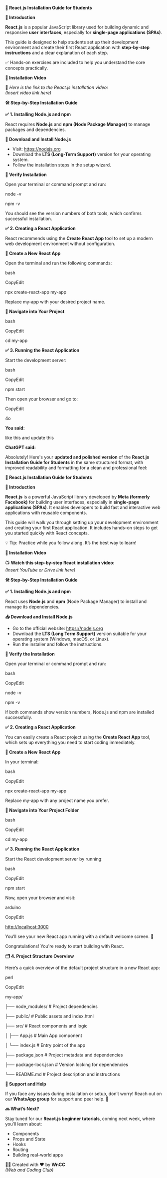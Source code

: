 **📘 React.js Installation Guide for Students**

**🎯 Introduction**

**React.js** is a popular JavaScript library used for building dynamic and responsive **user interfaces**, especially for **single-page applications (SPAs)**.

This guide is designed to help students set up their development environment and create their first React application with **step-by-step instructions** and a clear explanation of each step.

✅ Hands-on exercises are included to help you understand the core concepts practically.

**🎥 Installation Video**

📌 _Here is the link to the React.js installation video:_  
_(Insert video link here)_

**🛠️ Step-by-Step Installation Guide**

**✅ 1. Installing Node.js and npm**

React requires **Node.js** and **npm (Node Package Manager)** to manage packages and dependencies.

**🔽 Download and Install Node.js**

- Visit: <https://nodejs.org>
- Download the **LTS (Long-Term Support)** version for your operating system.
- Follow the installation steps in the setup wizard.

**🧪 Verify Installation**

Open your terminal or command prompt and run:

node -v

npm -v

You should see the version numbers of both tools, which confirms successful installation.

**✅ 2. Creating a React Application**

React recommends using the **Create React App** tool to set up a modern web development environment without configuration.

**🚀 Create a New React App**

Open the terminal and run the following commands:

bash

CopyEdit

npx create-react-app my-app

Replace my-app with your desired project name.

**📂 Navigate into Your Project**

bash

CopyEdit

cd my-app

**✅ 3. Running the React Application**

Start the development server:

bash

CopyEdit

npm start

Then open your browser and go to:

CopyEdit

4o

**You said:**

like this and update this

**ChatGPT said:**

Absolutely! Here's your **updated and polished version** of the **React.js Installation Guide for Students** in the same structured format, with improved readability and formatting for a clean and professional feel:

**📘 React.js Installation Guide for Students**

**🎯 Introduction**

**React.js** is a powerful JavaScript library developed by **Meta (formerly Facebook)** for building user interfaces, especially in **single-page applications (SPAs)**. It enables developers to build fast and interactive web applications with reusable components.

This guide will walk you through setting up your development environment and creating your first React application. It includes hands-on steps to get you started quickly with React concepts.

💡 Tip: Practice while you follow along. It’s the best way to learn!

**🎥 Installation Video**

📺 **Watch this step-by-step React installation video:**  
_(Insert YouTube or Drive link here)_

**🛠️ Step-by-Step Installation Guide**

**✅ 1. Installing Node.js and npm**

React uses **Node.js** and **npm** (Node Package Manager) to install and manage its dependencies.

**📥 Download and Install Node.js**

- Go to the official website: <https://nodejs.org>
- Download the **LTS (Long Term Support)** version suitable for your operating system (Windows, macOS, or Linux).
- Run the installer and follow the instructions.

**🧪 Verify the Installation**

Open your terminal or command prompt and run:

bash

CopyEdit

node -v

npm -v

If both commands show version numbers, Node.js and npm are installed successfully.

**✅ 2. Creating a React Application**

You can easily create a React project using the **Create React App** tool, which sets up everything you need to start coding immediately.

**🚀 Create a New React App**

In your terminal:

bash

CopyEdit

npx create-react-app my-app

Replace my-app with any project name you prefer.

**📁 Navigate into Your Project Folder**

bash

CopyEdit

cd my-app

**✅ 3. Running the React Application**

Start the React development server by running:

bash

CopyEdit

npm start

Now, open your browser and visit:

arduino

CopyEdit

<http://localhost:3000>

You’ll see your new React app running with a default welcome screen. 🎉

Congratulations! You're ready to start building with React.

**🗂️ 4. Project Structure Overview**

Here’s a quick overview of the default project structure in a new React app:

perl

CopyEdit

my-app/

├── node_modules/ # Project dependencies

├── public/ # Public assets and index.html

├── src/ # React components and logic

│ ├── App.js # Main App component

│ └── index.js # Entry point of the app

├── package.json # Project metadata and dependencies

├── package-lock.json # Version locking for dependencies

└── README.md # Project description and instructions

**💬 Support and Help**

If you face any issues during installation or setup, don’t worry! Reach out on our **WhatsApp group** for support and peer help. 🙌

**🔜 What’s Next?**

Stay tuned for our **React.js beginner tutorials**, coming next week, where you’ll learn about:

- Components
- Props and State
- Hooks
- Routing
- Building real-world apps

👨‍💻 Created with ❤️ by **WnCC**  
_(Web and Coding Club)_
